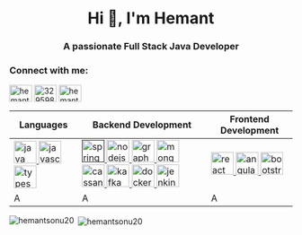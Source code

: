 <h1 align="center">Hi 👋, I'm Hemant</h1>
<h3 align="center">A passionate Full Stack Java Developer</h3>
<p align="left">
  <h3 align="left">Connect with me:</h3>
  <a href="https://linkedin.com/in/hemantsonu20" target="blank"><img align="center" src="https://cdn.jsdelivr.net/npm/simple-icons@3.0.1/icons/linkedin.svg" alt="hemantsonu20" height="30" width="40" /></a>
  <a href="https://stackoverflow.com/users/3295987" target="blank"><img align="center" src="https://cdn.jsdelivr.net/npm/simple-icons@3.0.1/icons/stackoverflow.svg" alt="3295987" height="30" width="40" /></a>
  <a href="https://www.hackerrank.com/hemantsonu20" target="blank"><img align="center" src="https://cdn.jsdelivr.net/npm/simple-icons@3.0.1/icons/hackerrank.svg" alt="hemantsonu20" height="30" width="40" /></a>
  <!-- <a href="https://dev.to/hemantsonu20" target="blank"><img align="center" src="https://cdn.jsdelivr.net/npm/simple-icons@3.0.1/icons/dev-dot-to.svg" alt="hemantsonu20" height="30" width="40" /></a> -->
  <!-- <a href="https://twitter.com/hemantsonu20" target="blank"><img align="center" src="https://cdn.jsdelivr.net/npm/simple-icons@3.0.1/icons/twitter.svg" alt="hemantsonu20" height="30" width="40" /></a> -->
</p>

<table>
  <thead>
    <tr>
      <th>Languages</th>
      <th>Backend Development</th>
      <th>Frontend Development</th>
    </tr>
  </thead>
  <tbody>
    <tr>
      <td>
        <a href="https://www.java.com" target="_blank">
          <img src="https://devicons.github.io/devicon/devicon.git/icons/java/java-original-wordmark.svg" alt="java" width="40" height="40" />
        </a>
        <a href="https://developer.mozilla.org/en-US/docs/Web/JavaScript" target="_blank">
          <img src="https://devicons.github.io/devicon/devicon.git/icons/javascript/javascript-original.svg" alt="javascript" width="40" height="40" />
        </a>
        <a href="https://www.typescriptlang.org/" target="_blank">
          <img src="https://devicons.github.io/devicon/devicon.git/icons/typescript/typescript-original.svg" alt="typescript" width="40" height="40" />
        </a>
      </td>
      <td>
        <a href="" target="_blank"> <img src="https://www.vectorlogo.zone/logos/springio/springio-icon.svg" alt="spring" width="40" height="40" /> </a>
        <a href="https://nodejs.org" target="_blank"> <img src="https://devicons.github.io/devicon/devicon.git/icons/nodejs/nodejs-original-wordmark.svg" alt="nodejs" width="40" height="40" /> </a>
        <a href="https://graphql.org" target="_blank"> <img src="https://www.vectorlogo.zone/logos/graphql/graphql-icon.svg" alt="graphql" width="40" height="40" /> </a>
        <a href="https://www.mongodb.com/" target="_blank"> <img src="https://devicons.github.io/devicon/devicon.git/icons/mongodb/mongodb-original-wordmark.svg" alt="mongodb" width="40" height="40" /> </a>
        <a href="https://cassandra.apache.org/" target="_blank"> <img src="https://www.vectorlogo.zone/logos/apache_cassandra/apache_cassandra-icon.svg" alt="cassandra" width="40" height="40" /> </a>
        <a href="https://kafka.apache.org/" target="_blank"> <img src="https://www.vectorlogo.zone/logos/apache_kafka/apache_kafka-icon.svg" alt="kafka" width="40" height="40" /> </a>
        <a href="https://www.docker.com/" target="_blank"> <img src="https://devicons.github.io/devicon/devicon.git/icons/docker/docker-original-wordmark.svg" alt="docker" width="40" height="40" /> </a>
        <a href="https://www.jenkins.io" target="_blank"> <img src="https://www.vectorlogo.zone/logos/jenkins/jenkins-icon.svg" alt="jenkins" width="40" height="40" /> </a>
      </td>
      <td>
        <a href="https://reactjs.org/" target="_blank"> <img src="https://devicons.github.io/devicon/devicon.git/icons/react/react-original-wordmark.svg" alt="react" width="40" height="40" /> </a>
        <a href="https://angular.io" target="_blank"> <img src="https://devicons.github.io/devicon/devicon.git/icons/angularjs/angularjs-original.svg" alt="angularjs" width="40" height="40" /> </a>
        <a href="https://getbootstrap.com" target="_blank"> <img src="https://devicons.github.io/devicon/devicon.git/icons/bootstrap/bootstrap-plain.svg" alt="bootstrap" width="40" height="40" /> </a>
      </td>
    </tr>
    <tr>
      <td>A</td><td>A</td><td>A</td>
    </tr>
  </tbody>
</table>

<p><img align="left" src="https://github-readme-stats.vercel.app/api?username=hemantsonu20&show_icons=true" alt="hemantsonu20" /></p>
<p>&nbsp;<img align="center" src="https://github-readme-stats.vercel.app/api/top-langs/?username=hemantsonu20&layout=compact&hide=antlr" alt="hemantsonu20" /></p>

<!--
[![Stackoverflow](https://img.shields.io/badge/Stack_Overflow-grey?logo=stackoverflow)](https://stackoverflow.com/users/3295987/pratapi-hemant-patel)
[![Linkedin Profile](https://img.shields.io/badge/Linkedin-%230077B5.svg?logo=linkedin&logoColor=white)](https://www.linkedin.com/in/hemantsonu20/)
**hemantsonu20/hemantsonu20** is a ✨ _special_ ✨ repository because its `README.md` (this file) appears on your GitHub profile.

Here are some ideas to get you started:

- 🔭 I’m currently working on ...
- 🌱 I’m currently learning ...
- 👯 I’m looking to collaborate on ...
- 🤔 I’m looking for help with ...
- 💬 Ask me about ...
- 📫 How to reach me: ...
- 😄 Pronouns: ...
- ⚡ Fun fact: ...
-->
